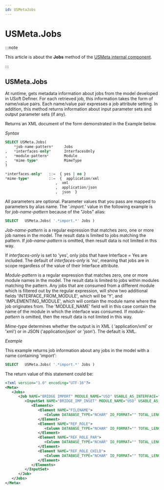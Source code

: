 ```yaml
---
id: USMetaJobs
---
```


# USMeta.Jobs




:::note

This article is about the **Jobs** method of the [USMeta internal component](/Extensions/USMeta_internal_component).

:::

## **USMeta.Jobs**

At runtime, gets metadata information about jobs from the model developed in USoft Definer.
For each retrieved job, this information takes the form of name/value pairs. Each name/value pair expresses a job attribute setting. In addition, this method returns information about input parameter sets and output parameter sets (if any).

Returns an XML document of the form demonstrated in the Example below.

*Syntax*

```sql
SELECT USMeta.Jobs(
    *job-name-pattern*     Jobs
,   *interfaces-only*      InterfacesOnly
,   *module-pattern*       Module
,   *mime-type*            MimeType
)

*interfaces-only*   ::=  { yes | no }
*mime-type*         ::=  {  application/xml
                       ,  xml
                       ,  application/json
                       ,  json  }

```

All parameters are optional. Parameter values that you pass are mapped to parameters by alias name. The '.*import.*' value in the following example is for *job-name-pattern* because of the "Jobs" alias:

```sql
SELECT   USMeta.Jobs( '.*import.*' Jobs )
```

*Job-name-pattern* is a regular expression that matches zero, one or more job names in the model. The result data is limited to jobs matching the pattern. If *job-name-pattern* is omitted, then result data is not limited in this way.

If *interfaces-only* is set to 'yes', only jobs that have Interface = Yes are included. The default of *interfaces-only* is 'no', meaning that jobs are in scope regardless of the value of their Interface attribute.

*Module-pattern* is a regular expression that matches zero, one or more module names in the model. The result data is limited to jobs within modules matching the pattern. Any jobs that are consumed from a different module which is filtered out by the regular expression, will show two additional fields 'INTERFACE_FROM_MODULE', which will be 'Y', and 'IMPLEMENTING_MODULE', which will contain the module name where the job originates from. The 'MODULE_NAME' field will in this case contain the name of the module in which the interface was consumed. If *module-pattern* is omitted, then the result data is not limited in this way.

*Mime-type* determines whether the output is in XML ( ‘application/xml‘ or 'xml’) or in JSON ('application/json’ or 'json’). The default is XML.

*Example*

This example returns job information about any jobs in the model with a name containing 'import':

```sql
SELECT   USMeta.Jobs( '.*import.*' Jobs )
```

The return value of this statement could be:

```xml
<?xml version="1.0" encoding="UTF-16"?>
<Meta>
   <Jobs>
      <Job NAME="BRIDGE IMPORT" MODULE_NAME="USD" USABLE_AS_INTERFACE="N" COMMIT_TYPE="NO COMMIT" NUM_TASKS="2">
         <InputSet NAME="BRIDGE_IMP_INSET" MODULE_NAME="USD" USABLE_AS_INTERFACE="N" NUMBER_OF_ELEMENTS="4">
            <Elements>
               <Element NAME="FILENAME">
                  <Column DATABASE_TYPE="NCHAR" IO_FORMAT="" TOTAL_LENGTH="255"/>
               </Element>
               <Element NAME="REF_ROLE">
                  <Column DATABASE_TYPE="NCHAR" IO_FORMAT="" TOTAL_LENGTH="20"/>
               </Element>
               <Element NAME="REF_ROLE_PAR">
                  <Column DATABASE_TYPE="NCHAR" IO_FORMAT="" TOTAL_LENGTH="20"/>
               </Element>
               <Element NAME="REF_ROLE_CHILD">
                  <Column DATABASE_TYPE="NCHAR" IO_FORMAT="" TOTAL_LENGTH="20"/>
               </Element>
            </Elements>
         </InputSet>
      </Job>
   </Jobs>
</Meta>
```

 